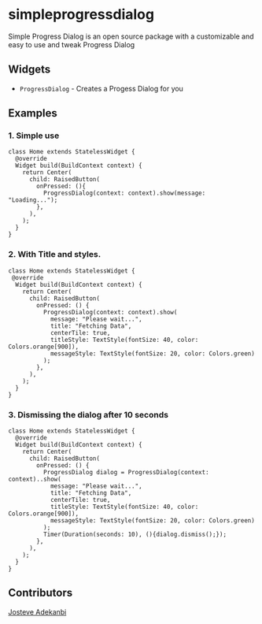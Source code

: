 # simpleprogressdialog
Simple Progress Dialog is an open source package with a customizable and easy to use and tweak Progress Dialog

## Widgets
 *  `ProgressDialog` - Creates a Progess Dialog for you

## Examples
### 1.  Simple use
```
class Home extends StatelessWidget {  
  @override  
  Widget build(BuildContext context) {  
    return Center(  
      child: RaisedButton(  
        onPressed: (){  
          ProgressDialog(context: context).show(message: "Loading...");  
        },  
      ),  
    );  
  }  
}
```
### 2.  With Title and styles.
```
class Home extends StatelessWidget {  
 @override  
  Widget build(BuildContext context) {  
    return Center(  
      child: RaisedButton(  
        onPressed: () {  
          ProgressDialog(context: context).show(  
            message: "Please wait...",  
            title: "Fetching Data",  
            centerTile: true,  
            titleStyle: TextStyle(fontSize: 40, color: Colors.orange[900]),  
            messageStyle: TextStyle(fontSize: 20, color: Colors.green)  
          );  
        },  
      ),  
    );  
  }  
}
```
### 3. Dismissing the dialog after 10 seconds
```
class Home extends StatelessWidget {  
  @override  
  Widget build(BuildContext context) {  
    return Center(  
      child: RaisedButton(  
        onPressed: () {  
          ProgressDialog dialog = ProgressDialog(context: context)..show(  
            message: "Please wait...",  
            title: "Fetching Data",  
            centerTile: true,  
            titleStyle: TextStyle(fontSize: 40, color: Colors.orange[900]),  
            messageStyle: TextStyle(fontSize: 20, color: Colors.green)  
          );  
          Timer(Duration(seconds: 10), (){dialog.dismiss();});  
        },  
      ),  
    );  
  }  
}
```
## Contributors
[Josteve Adekanbi](https://github.com/JosteveGit)

